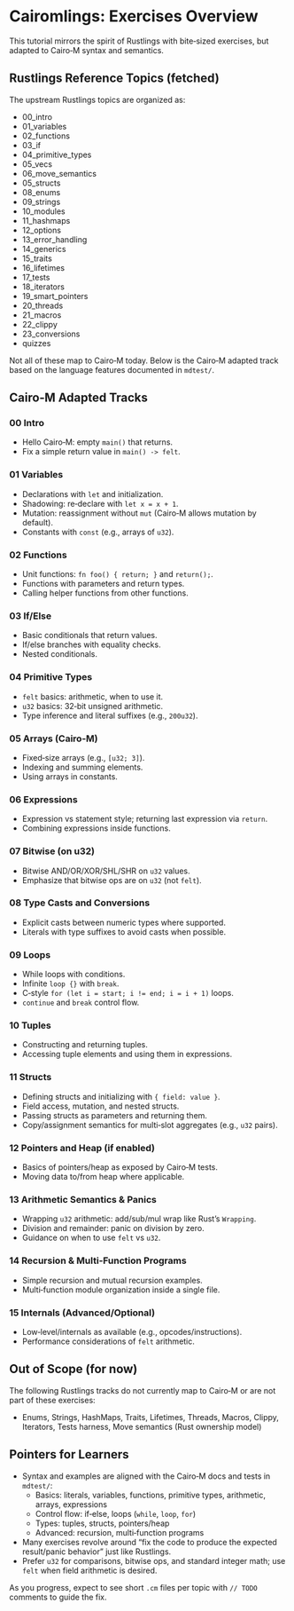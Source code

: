# Cairomlings: Exercises Overview

This tutorial mirrors the spirit of Rustlings with bite‑sized exercises, but adapted to Cairo‑M syntax and semantics.

## Rustlings Reference Topics (fetched)

The upstream Rustlings topics are organized as:

- 00_intro
- 01_variables
- 02_functions
- 03_if
- 04_primitive_types
- 05_vecs
- 06_move_semantics
- 05_structs
- 08_enums
- 09_strings
- 10_modules
- 11_hashmaps
- 12_options
- 13_error_handling
- 14_generics
- 15_traits
- 16_lifetimes
- 17_tests
- 18_iterators
- 19_smart_pointers
- 20_threads
- 21_macros
- 22_clippy
- 23_conversions
- quizzes

Not all of these map to Cairo‑M today. Below is the Cairo‑M adapted track based on the language features documented in `mdtest/`.

## Cairo‑M Adapted Tracks

### 00 Intro
- Hello Cairo‑M: empty `main()` that returns.
- Fix a simple return value in `main() -> felt`.

### 01 Variables
- Declarations with `let` and initialization.
- Shadowing: re‑declare with `let x = x + 1`.
- Mutation: reassignment without `mut` (Cairo‑M allows mutation by default).
- Constants with `const` (e.g., arrays of `u32`).

### 02 Functions
- Unit functions: `fn foo() { return; }` and `return();`.
- Functions with parameters and return types.
- Calling helper functions from other functions.

### 03 If/Else
- Basic conditionals that return values.
- If/else branches with equality checks.
- Nested conditionals.

### 04 Primitive Types
- `felt` basics: arithmetic, when to use it.
- `u32` basics: 32‑bit unsigned arithmetic.
- Type inference and literal suffixes (e.g., `200u32`).

### 05 Arrays (Cairo‑M)
- Fixed‑size arrays (e.g., `[u32; 3]`).
- Indexing and summing elements.
- Using arrays in constants.

### 06 Expressions
- Expression vs statement style; returning last expression via `return`.
- Combining expressions inside functions.

### 07 Bitwise (on u32)
- Bitwise AND/OR/XOR/SHL/SHR on `u32` values.
- Emphasize that bitwise ops are on `u32` (not `felt`).

### 08 Type Casts and Conversions
- Explicit casts between numeric types where supported.
- Literals with type suffixes to avoid casts when possible.

### 09 Loops
- While loops with conditions.
- Infinite `loop {}` with `break`.
- C‑style `for (let i = start; i != end; i = i + 1)` loops.
- `continue` and `break` control flow.

### 10 Tuples
- Constructing and returning tuples.
- Accessing tuple elements and using them in expressions.

### 11 Structs
- Defining structs and initializing with `{ field: value }`.
- Field access, mutation, and nested structs.
- Passing structs as parameters and returning them.
- Copy/assignment semantics for multi‑slot aggregates (e.g., `u32` pairs).

### 12 Pointers and Heap (if enabled)
- Basics of pointers/heap as exposed by Cairo‑M tests.
- Moving data to/from heap where applicable.

### 13 Arithmetic Semantics & Panics
- Wrapping `u32` arithmetic: add/sub/mul wrap like Rust’s `Wrapping`.
- Division and remainder: panic on division by zero.
- Guidance on when to use `felt` vs `u32`.

### 14 Recursion & Multi‑Function Programs
- Simple recursion and mutual recursion examples.
- Multi‑function module organization inside a single file.

### 15 Internals (Advanced/Optional)
- Low‑level/internals as available (e.g., opcodes/instructions).
- Performance considerations of `felt` arithmetic.

## Out of Scope (for now)

The following Rustlings tracks do not currently map to Cairo‑M or are not part of these exercises:

- Enums, Strings, HashMaps, Traits, Lifetimes, Threads, Macros, Clippy, Iterators, Tests harness, Move semantics (Rust ownership model)

## Pointers for Learners

- Syntax and examples are aligned with the Cairo‑M docs and tests in `mdtest/`:
  - Basics: literals, variables, functions, primitive types, arithmetic, arrays, expressions
  - Control flow: if‑else, loops (`while`, `loop`, `for`)
  - Types: tuples, structs, pointers/heap
  - Advanced: recursion, multi‑function programs
- Many exercises revolve around “fix the code to produce the expected result/panic behavior” just like Rustlings.
- Prefer `u32` for comparisons, bitwise ops, and standard integer math; use `felt` when field arithmetic is desired.

As you progress, expect to see short `.cm` files per topic with `// TODO` comments to guide the fix.
